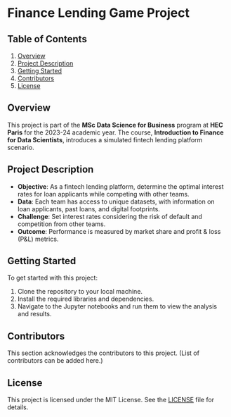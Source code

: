 # Finance Lending Game Project

## Table of Contents
1. [Overview](#overview)
2. [Project Description](#project-description)
3. [Getting Started](#getting-started)
4. [Contributors](#contributors)
5. [License](#license)

## Overview
This project is part of the **MSc Data Science for Business** program at **HEC Paris** for the 2023-24 academic year. The course, **Introduction to Finance for Data Scientists**, introduces a simulated fintech lending platform scenario.

## Project Description
- **Objective**: As a fintech lending platform, determine the optimal interest rates for loan applicants while competing with other teams.
- **Data**: Each team has access to unique datasets, with information on loan applicants, past loans, and digital footprints.
- **Challenge**: Set interest rates considering the risk of default and competition from other teams.
- **Outcome**: Performance is measured by market share and profit & loss (P&L) metrics.

## Getting Started
To get started with this project:
1. Clone the repository to your local machine.
2. Install the required libraries and dependencies.
3. Navigate to the Jupyter notebooks and run them to view the analysis and results.

## Contributors
This section acknowledges the contributors to this project. (List of contributors can be added here.)

## License
This project is licensed under the MIT License. See the [LICENSE](LICENSE) file for details.
